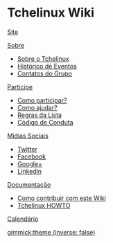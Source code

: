 # Tchelinux Wiki

[Site](http://tchelinux.org)

[Sobre]()

  * [Sobre o Tchelinux](sobre.md)
  * [Histórico de Eventos](eventos/historico_eventos.md)
  * [Contatos do Grupo](contatos.md)

[Participe]()

  * [Como participar?](como_participar.md)
  * [Como ajudar?](como_ajudar.md)
  * [Regras da Lista](regras.md)
  * [Código de Conduta](conduta.md)

[Midias Sociais]()
  
  * [Twitter](https://twitter.com/tchelinux)
  * [Facebook](https://facebook.com/tchelinux)
  * [Google+](https://plus.google.com/115847583954023215950)
  * [Linkedin](https://www.linkedin.com/groups/771307)

[Documentação]()
  * [Como contribuir com este Wiki](docs/contribuir.md)
  * [Tchelinux HOWTO](docs/tchelinux_howto.md)

[Calendário](eventos/calendario.md)

[gimmick:theme (inverse: false)](cosmo)
